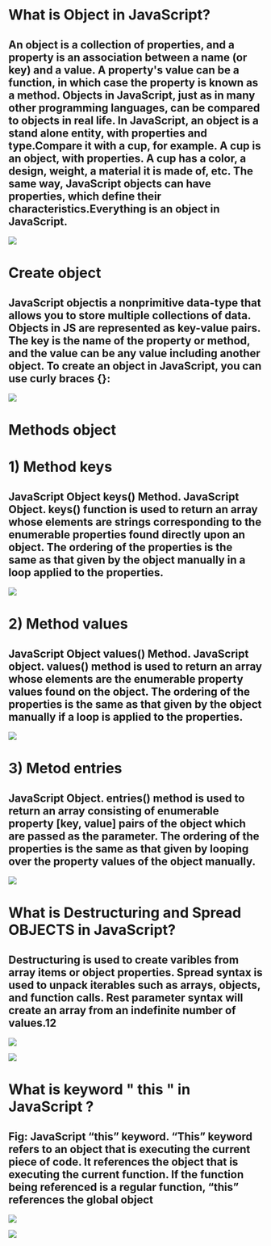 # What is Object in JavaScript?
## An object is a collection of properties, and a property is an association between a name (or key) and a value. A property's value can be a function, in which case the property is known as a method. Objects in JavaScript, just as in many other programming languages, can be compared to objects in real life. In JavaScript, an object is a stand alone entity, with properties and type.Compare it with a cup, for example. A cup is an object, with properties. A cup has a color, a design, weight, a material it is made of, etc. The same way, JavaScript objects can have properties, which define their characteristics.Everything is an object in JavaScript.

![](./objects.jpg)


# Create object
## JavaScript objectis a nonprimitive data-type that allows you to store multiple collections of data. Objects in JS are represented as key-value pairs. The key is the name of the property or method, and the value can be any value including another object. To create an object in JavaScript, you can use curly braces {}:

![](./cretive.png)

# Methods object

# 1) Method keys
## JavaScript Object keys() Method. JavaScript Object. keys() function is used to return an array whose elements are strings corresponding to the enumerable properties found directly upon an object. The ordering of the properties is the same as that given by the object manually in a loop applied to the properties.

![](keys.png)


# 2) Method values

## JavaScript Object values() Method. JavaScript object. values() method is used to return an array whose elements are the enumerable property values found on the object. The ordering of the properties is the same as that given by the object manually if a loop is applied to the properties.

![](values.png)

# 3) Metod entries

## JavaScript Object. entries() method is used to return an array consisting of enumerable property [key, value] pairs of the object which are passed as the parameter. The ordering of the properties is the same as that given by looping over the property values of the object manually.

![](./entirees.png)

# What is Destructuring and Spread OBJECTS in JavaScript?


## Destructuring is used to create varibles from array items or object properties. Spread syntax is used to unpack iterables such as arrays, objects, and function calls. Rest parameter syntax will create an array from an indefinite number of values.12

![](./spread%20and%20de.png)

>
![](./primer.png)

# What is keyword " this "  in JavaScript ?

## Fig: JavaScript “this” keyword. “This” keyword refers to an object that is executing the current piece of code. It references the object that is executing the current function. If the function being referenced is a regular function, “this” references the global object

![](./this.png)

![](./Снимок%20экрана%202023-11-30%20123811.png)

